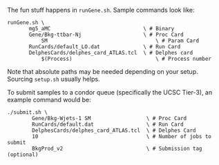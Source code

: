 
The fun stuff happens in ```runGene.sh```.  Sample commands look like:

```
runGene.sh \
	   mg5_aMC                              \ # Binary
	   Gene/Bkg-ttbar-Nj                    \ # Proc Card
           SM                                   \ # Param Card
	   RunCards/default_LO.dat              \ # Run Card
	   DelphesCards/delphes_card_ATLAS.tcl  \ # Delphes card
           $(Process)                           \ # Process number
```

Note that absolute paths may be needed depending on your setup.  Sourcing ```setup.sh``` usually helps.


To submit samples to a condor queue (specifically the UCSC Tier-3), an example command would be:

```
./submit.sh \
	    Gene/Bkg-Wjets-1 SM                  \ # Proc Card
	    RunCards/default.dat                 \ # Run Card
	    DelphesCards/delphes_card_ATLAS.tcl  \ # Delphes Card
	    10                                   \ # Number of jobs to submit
	    BkgProd_v2                           \ # Submission tag (optional)
```
